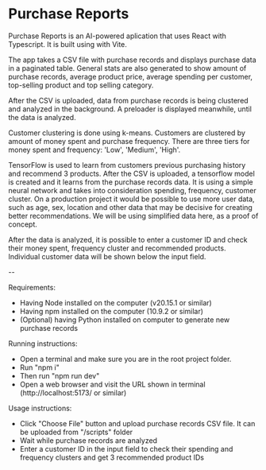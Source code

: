 # Purchase Reports

Purchase Reports is an AI-powered aplication that uses React with Typescript. It is built using with Vite.

The app takes a CSV file with purchase records and displays purchase data in a paginated table.
General stats are also generated to show amount of purchase records, average product price, average spending per customer, top-selling product and top selling category.

After the CSV is uploaded, data from purchase records is being clustered and analyzed in the background.
A preloader is displayed meanwhile, until the data is analyzed.

Customer clustering is done using k-means.
Customers are clustered by amount of money spent and purchase frequency.
There are three tiers for money spent and frequency: 'Low', 'Medium', 'High'.

TensorFlow is used to learn from customers previous purchasing history and recommend 3 products.
After the CSV is uploaded, a tensorflow model is created and it learns from the purchase records data.
It is using a simple neural network and takes into consideration spending, frequency, customer cluster.
On a production project it would be possible to use more user data, such as age, sex, location and other data that may be decisive for creating better recommendations. We will be using simplified data here, as a proof of concept. 

After the data is analyzed, it is possible to enter a customer ID and check their money spent, frequency cluster and recommended products.
Individual customer data will be shown below the input field.

--

Requirements:
- Having Node installed on the computer (v20.15.1 or similar)
- Having npm installed on the computer (10.9.2 or similar)
- (Optional) having Python installed on computer to generate new purchase records

Running instructions:

- Open a terminal and make sure you are in the root project folder.
- Run "npm i"
- Then run "npm run dev"
- Open a web browser and visit the URL shown in terminal (http://localhost:5173/ or similar)

Usage instructions:
- Click "Choose File" button and upload purchase records CSV file. It can be uploaded from "/scripts" folder
- Wait while purchase records are analyzed
- Enter a customer ID in the input field to check their spending and frequency clusters and get 3 recommended product IDs
